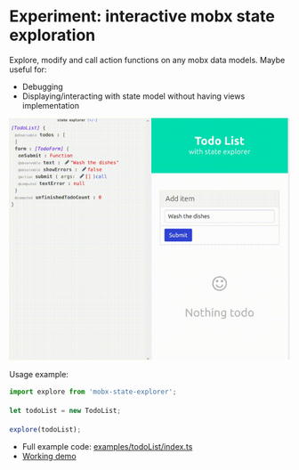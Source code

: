 # Experiment: interactive mobx state exploration

Explore, modify and call action functions on any mobx data models. Maybe useful for:
- Debugging
- Displaying/interacting with state model without having views implementation

[![](./example.gif)](https://skyjur.github.io/mobx-state-explorer/dist/examples/todoList.html)

Usage example:
```js
import explore from 'mobx-state-explorer';

let todoList = new TodoList;

explore(todoList);
```

- Full example code: [examples/todoList/index.ts](examples/todoList/index.ts)
- [Working demo](https://skyjur.github.io/mobx-state-explorer/dist/examples/todoList.html)